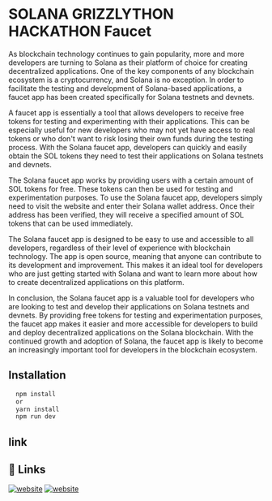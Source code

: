 
# SOLANA GRIZZLYTHON HACKATHON Faucet 


As blockchain technology continues to gain popularity, more and more developers are turning to Solana as their platform of choice for creating decentralized applications. One of the key components of any blockchain ecosystem is a cryptocurrency, and Solana is no exception. In order to facilitate the testing and development of Solana-based applications, a faucet app has been created specifically for Solana testnets and devnets.

A faucet app is essentially a tool that allows developers to receive free tokens for testing and experimenting with their applications. This can be especially useful for new developers who may not yet have access to real tokens or who don't want to risk losing their own funds during the testing process. With the Solana faucet app, developers can quickly and easily obtain the SOL tokens they need to test their applications on Solana testnets and devnets.

The Solana faucet app works by providing users with a certain amount of SOL tokens for free. These tokens can then be used for testing and experimentation purposes. To use the Solana faucet app, developers simply need to visit the website and enter their Solana wallet address. Once their address has been verified, they will receive a specified amount of SOL tokens that can be used immediately.

The Solana faucet app is designed to be easy to use and accessible to all developers, regardless of their level of experience with blockchain technology. The app is open source, meaning that anyone can contribute to its development and improvement. This makes it an ideal tool for developers who are just getting started with Solana and want to learn more about how to create decentralized applications on this platform.

In conclusion, the Solana faucet app is a valuable tool for developers who are looking to test and develop their applications on Solana testnets and devnets. By providing free tokens for testing and experimentation purposes, the faucet app makes it easier and more accessible for developers to build and deploy decentralized applications on the Solana blockchain. With the continued growth and adoption of Solana, the faucet app is likely to become an increasingly important tool for developers in the blockchain ecosystem.


## Installation



```bash
  npm install 
  or 
  yarn install
  npm run dev
```
    
## link
## 🔗 Links
[![website]()](https:///)
[![website](https://img.shields.io/badge/youtube-0A66C2?style=for-the-badge&logo=youtube&logoColor=red)](https://youtu.be/fbWQruYFGdo)


